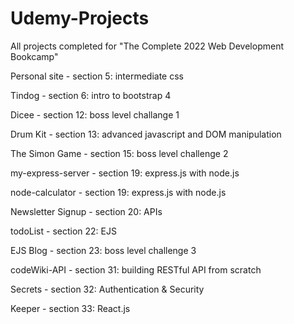 # Udemy-Projects
 All projects completed for "The Complete 2022 Web Development Bookcamp"

Personal site - section 5: intermediate css

Tindog - section 6: intro to bootstrap 4

Dicee - section 12: boss level challange 1

Drum Kit - section 13: advanced javascript and DOM manipulation

The Simon Game - section 15: boss level challenge 2

my-express-server - section 19: express.js with node.js 

node-calculator - section 19: express.js with node.js 

Newsletter Signup - section 20: APIs

todoList - section 22: EJS

EJS Blog - section 23: boss level challenge 3

codeWiki-API - section 31: building RESTful API from scratch

Secrets - section 32: Authentication & Security

Keeper - section 33: React.js



